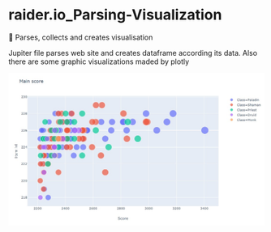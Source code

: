 # raider.io_Parsing-Visualization

:signal_strength: Parses, collects and creates visualisation 

Jupiter file parses web site and creates dataframe according its data. Also there are some graphic visualizations maded by plotly 

![graph](https://github.com/teora13/raider.io_Parsing-Visualization/blob/main/graph.jpg)
